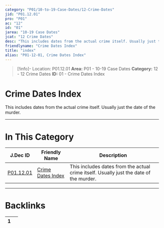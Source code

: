 ```yaml
---
category: "P01/10-to-19-Case-Dates/12-Crime-Dates"
jid: "P01.12.01"
pro: "P01"
ac: "12"
id: "01"
jarea: "10-19 Case Dates"
jcat: "12 Crime Dates"
desc: "This includes dates from the actual crime itself. Usually just the date of the murder."
friendlyname: "Crime Dates Index"
title: "index"
alias: "P01-12-01, Crime Dates Index"
---
```

>[!info]- Location: P01.12.01
>**Area:** P01 - 10-19 Case Dates
>**Category:** 12 - 12 Crime Dates
>**ID:** 01 - Crime Dates Index

# Crime Dates Index

This includes dates from the actual crime itself. Usually just the date of the murder.



---
# In This Category

| J.Dec ID                                                                      | Friendly Name                                                                         | Description                                                                            |
| ----------------------------------------------------------------------------- | ------------------------------------------------------------------------------------- | -------------------------------------------------------------------------------------- |
| [P01.12.01](index.md) | [Crime Dates Index](index.md) | This includes dates from the actual crime itself. Usually just the date of the murder. |


---
# Backlinks
<div><table class="dataview table-view-table"><thead class="table-view-thead"><tr class="table-view-tr-header"><th class="table-view-th"><span></span><span class="dataview small-text">1</span></th><th class="table-view-th"><span></span></th></tr></thead><tbody class="table-view-tbody"></tbody></table></div>